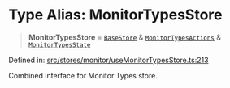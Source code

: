 # Type Alias: MonitorTypesStore

> **MonitorTypesStore** = [`BaseStore`](../../../types/interfaces/BaseStore.md) & [`MonitorTypesActions`](../interfaces/MonitorTypesActions.md) & [`MonitorTypesState`](../interfaces/MonitorTypesState.md)

Defined in: [src/stores/monitor/useMonitorTypesStore.ts:213](https://github.com/Nick2bad4u/Uptime-Watcher/blob/main/src/stores/monitor/useMonitorTypesStore.ts#L213)

Combined interface for Monitor Types store.
